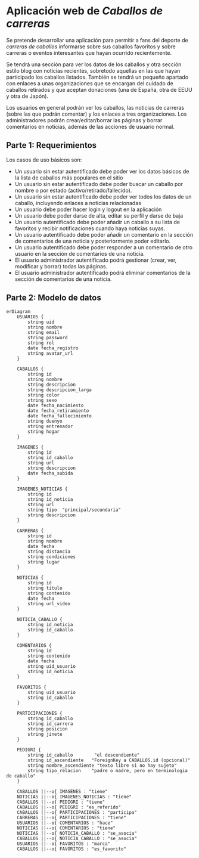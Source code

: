 # Aplicación web de *Caballos de carreras*

Se pretende desarrollar una aplicación para permitir a fans del deporte de *carreras de caballos* informarse sobre sus caballos favoritos y sobre carreras o eventos interesantes que hayan ocurrido recientemente. 

Se tendrá una sección para ver los datos de los caballos y otra sección estilo blog con noticias recientes, sobretodo aquellas en las que hayan participado los caballos listados.
También se tendrá un pequeño apartado con enlaces a unas organizaciones que se encargan del cuidado de caballos retirados y que aceptan donaciones (una de España, otra de EEUU y otra de Japón).

Los usuarios en general podrán ver los caballos, las noticias de carreras (sobre las que podrán comentar) y los enlaces a tres organizaciones.
Los administradores podrán crear/editar/borrar las páginas y borrar comentarios en noticias, además de las acciones de usuario normal.

## Parte 1: Requerimientos <a id="requerimientos"></a>

Los casos de uso básicos son:

* Un usuario sin estar autentificado debe poder ver los datos básicos de la lista de caballos más populares en el sitio
* Un usuario sin estar autentificado debe poder buscar un caballo por nombre o por estado (activo/retirado/fallecido).
* Un usuario sin estar autentificado debe poder ver todos los datos de un caballo, incluyendo enlaces a noticias relacionadas
* Un usuario debe poder hacer login y logout en la aplicación
* Un usuario debe poder darse de alta, editar su perfil y darse de baja
* Un usuario autentificado debe poder añadir un caballo a su lista de favoritos y recibir notificaciones cuando haya noticias suyas.
* Un usuario autentificado debe poder añadir un comentario en la sección de comentarios de una noticia y posteriormente poder editarlo.
* Un usuario autentificado debe poder responder a un comentario de otro usuario en la sección de comentarios de una noticia.
* El usuario administrador autentificado podrá gestionar (crear, ver, modificar y borrar) todas las páginas.
* El usuario administrador autentificado podrá eliminar comentarios de la sección de comentarios de una noticia.

## Parte 2: Modelo de datos <a id="modelo_datos"></a>


```mermaid
erDiagram
    USUARIOS {
        string uid
        string nombre
        string email
        string password
        string rol
        date fecha_registro
        string avatar_url
    }

    CABALLOS {
        string id
        string nombre
        string descripcion
        string descripcion_larga
        string color
        string sexo
        date fecha_nacimiento
        date fecha_retiramiento
        date fecha_fallecimiento
        string duenyo
        string entrenador
        string hogar
    }

    IMAGENES {
        string id
        string id_caballo
        string url
        string descripcion
        date fecha_subida
    }
    
    IMAGENES_NOTICIAS {
        string id
        string id_noticia
        string url
        string tipo  "principal/secundaria"
        string descripcion
    }

    CARRERAS {
        string id
        string nombre
        date fecha
        string distancia
        string condiciones
        string lugar
    }

    NOTICIAS {
        string id
        string titulo
        string contenido
        date fecha
        string url_video
    }

    NOTICIA_CABALLO {
        string id_noticia
        string id_caballo
    }

    COMENTARIOS {
        string id
        string contenido
        date fecha
        string uid_usuario
        string id_noticia
    }

    FAVORITOS {
        string uid_usuario
        string id_caballo
    }
    
    PARTICIPACIONES {
        string id_caballo
        string id_carrera
        string posicion
        string jinete
    }

    PEDIGRI {
        string id_caballo        "el descendiente"
        string id_ascendiente   "ForeignKey a CABALLOS.id (opcional)"
        string nombre_ascendiente "texto libre si no hay sujeto"
        string tipo_relacion    "padre o madre, pero en terminologia de caballo"
    }
    
    CABALLOS ||--o{ IMAGENES : "tiene"
    NOTICIAS ||--o{ IMAGENES_NOTICIAS : "tiene"
    CABALLOS ||--o{ PEDIGRI : "tiene"
    CABALLOS ||--o{ PEDIGRI : "es_referido"
    CABALLOS ||--o{ PARTICIPACIONES : "participa"
    CARRERAS ||--o{ PARTICIPACIONES : "tiene"
    USUARIOS ||--o{ COMENTARIOS : "hace"
    NOTICIAS ||--o{ COMENTARIOS : "tiene"
    NOTICIAS ||--o{ NOTICIA_CABALLO : "se_asocia"
    CABALLOS ||--o{ NOTICIA_CABALLO : "se_asocia"
    USUARIOS ||--o{ FAVORITOS : "marca"
    CABALLOS ||--o{ FAVORITOS : "es_favorito"
```
